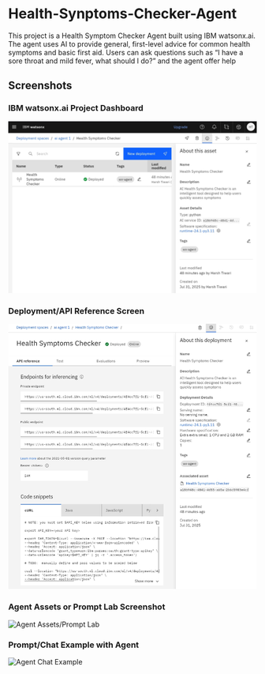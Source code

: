 # Health-Synptoms-Checker-Agent
This project is a Health Symptom Checker Agent built using IBM watsonx.ai. The agent uses AI to provide general, first-level advice for common health symptoms and basic first aid. Users can ask questions such as “I have a sore throat and mild fever, what should I do?” and the agent offer help

## Screenshots

### IBM watsonx.ai Project Dashboard
![Project Dashboard](Screenshot_2025-07-31-12-56-09-24_40deb401b9ffe8e1df2f1cc5ba480b12.jpg )

### Deployment/API Reference Screen
![Deployment Reference](Screenshot_2025-07-31-12-56-34-06_40deb401b9ffe8e1df2f1cc5ba480b12.jpg )

### Agent Assets or Prompt Lab Screenshot
![Agent Assets/Prompt Lab](./1000061525.jpg)

### Prompt/Chat Example with Agent
![Agent Chat Example](./1000061526.jpg)
